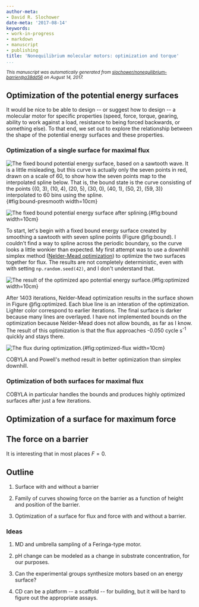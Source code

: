 ```yaml
---
author-meta:
- David R. Slochower
date-meta: '2017-08-14'
keywords:
- work-in-progress
- markdown
- manuscript
- publishing
title: 'Nonequilibrium molecular motors: optimization and torque'
...
```


<small><em>
This manuscript was automatically generated
from [slochower/nonequilibrium-barrier@a38dd56](https://github.com/slochower/nonequilibrium-barrier/tree/a38dd56f74eeb5114e45f98cc734e4a1fa028db3)
on August 14, 2017.
</em></small>



## Optimization of the potential energy surfaces

It would be nice to be able to design -- or suggest how to design -- a molecular motor for specific properties (speed, force, torque, gearing, ability to work against a load, resistance to being forced backwards, or something else).
To that end, we set out to explore the relationship between the shape of the potential energy surfaces and these properties.

### Optimization of a single surface for maximal flux

![The fixed bound potential energy surface, based on a sawtooth wave. It is a little misleading, but this curve is actually only the seven points in red, drawn on a scale of 60, to show how the seven points map to the interpolated spline below. That is, the bound state is the curve consisting of the points `{(0, 3), (10, 4), (20, 5), (30, 0), (40, 1), (50, 2), (59, 3)}` interpolated to 60 bins using the spline.](https://cdn.rawgit.com/slochower/nonequilibrium-master/292d5ab98a15e4dfff6ef56d7dc4b7f13764ae11/notebooks/surface-optimization/bound-presmoothing-surface.svg){#fig:bound-presmooth width=10cm}

![The fixed bound potential energy surface after splining.](https://cdn.rawgit.com/slochower/nonequilibrium-master/bcac92c96f496a888dc02249e40d049032225205/notebooks/surface-optimization/fixed-bound-surfaces.svg){#fig:bound width=10cm}

To start, let's begin with a fixed bound energy surface created by smoothing a sawtooth with seven spline points (Figure @fig:bound).
I couldn't find a way to spline across the periodic boundary, so the curve looks a little wonkier than expected.
My first attempt was to use a downhill simplex method ([Nelder-Mead optimization](https://en.wikipedia.org/wiki/Nelder%E2%80%93Mead_method)) to optimize the two surfaces together for flux.
The results are not completely deterministic, even with with setting `np.random.seed(42)`, and I don't understand that.

![The result of the optimized apo potential energy surface.](https://cdn.rawgit.com/slochower/nonequilibrium-master/292d5ab98a15e4dfff6ef56d7dc4b7f13764ae11/notebooks/surface-optimization/optimized-apo-surfaces.png){#fig:optimized width=10cm}

After 1403 iterations, Nelder-Mead optimization results in the surface shown in Figure @fig:optimized.
Each blue line is an interation of the optimization.
Lighter color correspond to earlier iterations.
The final surface is darker because many lines are overlayed.
I have not implemented bounds on the optimization because Nelder-Mead does not allow bounds, as far as I know.
The result of this optimization is that the flux approaches -0.050 cycle s<sup>-1</sup> quickly and stays there.

![The flux during optimization.](https://cdn.rawgit.com/slochower/nonequilibrium-master/292d5ab98a15e4dfff6ef56d7dc4b7f13764ae11/notebooks/surface-optimization/flux-iterations.png){#fig:optimized-flux width=10cm}

COBYLA and Powell's method result in better optimization than simplex downhill.

### Optimization of both surfaces for maximal flux
COBYLA in particular handles the bounds and produces highly optimized surfaces after just a few iterations.

## Optimization of a surface for maximum force


## The force on a barrier

It is interesting that in most places $F = 0$.


## Outline

1. Surface with and without a barrier

2. Family of curves showing force on the barrier as a function of height and
position of the barrier.

3. Optimization of a surface for flux and force with and without a barrier.

### Ideas

1. MD and umbrella sampling of a Feringa-type motor.

2. pH change can be modeled as a change in substrate concentration, for our purposes.

3. Can the experimental groups synthesize motors based on an energy surface?

4. CD can be a platform -- a scaffold -- for building, but it will be hard to figure out the appropriate assays.
